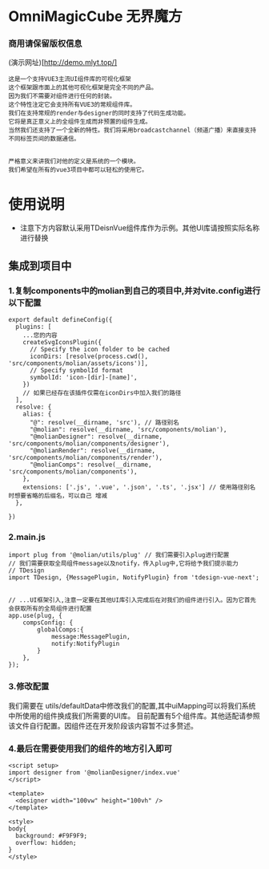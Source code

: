# OmniMagicCube 无界魔方

### 商用请保留版权信息
(演示网址)[http://demo.mlyt.top/]
```
这是一个支持VUE3主流UI组件库的可视化框架
这个框架跟市面上的其他可视化框架是完全不同的产品。
因为我们不需要对组件进行任何的封装。
这个特性注定它会支持所有VUE3的常规组件库。
我们在支持常规的render与designer的同时支持了代码生成功能。
它将是真正意义上的全组件生成而非预置的组件生成。
当然我们还支持了一个全新的特性。我们将采用broadcastchannel（频道广播）来直接支持不同标签页间的数据通信。


严格意义来讲我们对他的定义是系统的一个模块。
我们希望在所有的vue3项目中都可以轻松的使用它。
```

# 使用说明

- 注意下方内容默认采用TDeisnVue组件库作为示例。其他UI库请按照实际名称进行替换

## 集成到项目中

### 1.复制components中的molian到自己的项目中,并对vite.config进行以下配置

```
export default defineConfig({
  plugins: [
    ...您的内容
    createSvgIconsPlugin({
      // Specify the icon folder to be cached
      iconDirs: [resolve(process.cwd(), 'src/components/molian/assets/icons')],
      // Specify symbolId format
      symbolId: 'icon-[dir]-[name]',
    })
    // 如果已经存在该插件仅需在iconDirs中加入我们的路径
  ],
  resolve: {
    alias: {
      "@": resolve(__dirname, 'src'), // 路径别名
      "@molian": resolve(__dirname, 'src/components/molian'),
      "@molianDesigner": resolve(__dirname, 'src/components/molian/components/designer'),
      "@molianRender": resolve(__dirname, 'src/components/molian/components/render'),
      "@molianComps": resolve(__dirname, 'src/components/molian/components'),
    },
    extensions: ['.js', '.vue', '.json', '.ts', '.jsx'] // 使用路径别名时想要省略的后缀名，可以自己 增减
  },

})

```
### 2.main.js
```
import plug from '@molian/utils/plug' // 我们需要引入plug进行配置
// 我们需要获取全局组件message以及notify，传入plug中,它将给予我们提示能力
// TDesign
import TDesign, {MessagePlugin, NotifyPlugin} from 'tdesign-vue-next';


// ...UI框架引入,注意一定要在其他UI库引入完成后在对我们的组件进行引入。因为它首先会获取所有的全局组件进行配置
app.use(plug, {
    compsConfig: {
        globalComps:{
            message:MessagePlugin,
            notify:NotifyPlugin
        }
    },
});
```

### 3.修改配置
我们需要在 utils/defaultData中修改我们的配置,其中uiMapping可以将我们系统中所使用的组件换成我们所需要的UI库。
目前配置有5个组件库。其他适配请参照该文件自行配置。因组件还在开发阶段该内容暂不过多赘述。

### 4.最后在需要使用我们的组件的地方引入即可
```
<script setup>
import designer from '@molianDesigner/index.vue'
</script>

<template>
  <designer width="100vw" height="100vh" />
</template>

<style>
body{
  background: #F9F9F9;
  overflow: hidden;
}
</style>

```
